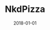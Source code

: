 ---
layout: site
title: "NkdPizza"
date: 2018-01-01
categories: [community]
version: 4.4.6
major: 4
minor: 4
patch: 6
slug: nkdpizza
link: https://nkdpizza.com/
permalink: /sites/:slug
---